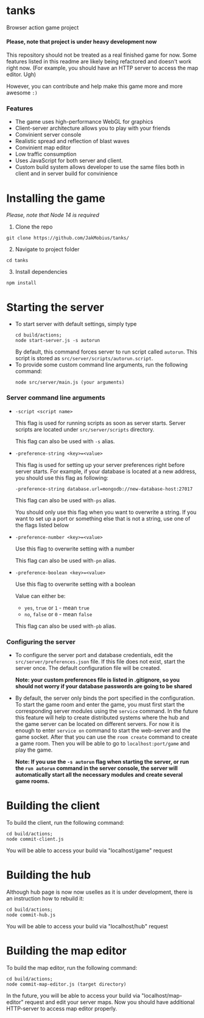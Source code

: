 # tanks
Browser action game project

#### Please, note that project is under heavy development now
This repository should not be treated as a real finished game for now. Some features listed in this readme are likely being refactored and doesn't work right now. (For example, you should have an HTTP server to access the map editor. Ugh)

However, you can contribute and help make this game more and more awesome `:)`

### Features

- The game uses high-performance WebGL for graphics
- Client-server architecture allows you to play with your friends
- Convinient server console
- Realistic spread and reflection of blast waves
- Convinient map editor
- Low traffic consumption
- Uses JavaScript for both server and client.
- Custom build system allows developer to use the same files both in client and in server build for convinience

# Installing the game

*Please, note that Node 14 is required*

1. Clone the repo
```
git clone https://github.com/JakMobius/tanks/
```
2. Navigate to project folder
```
cd tanks
```
3. Install dependencies
```
npm install
```

# Starting the server
- To start server with default settings, simply type
  ```
  cd build/actions;
  node start-server.js -s autorun
  ```
   By default, this command forces server to run script called `autorun`. This script is stored as `src/server/scripts/autorun.script`.
- To provide some custom command line arguments, run the following command:
  ```
  node src/server/main.js (your arguments)
  ```
### Server command line arguments
- `-script <script name>`
    
    This flag is used for running scripts as soon as server starts. Server scripts are located under `src/server/scripts` directory.
    
    This flag can also be used with `-s` alias.
    
- `-preference-string <key>=<value>`

    This flag is used for setting up your server preferences right before server starts. For example, if your database is located at a new address, you should use this flag as following:
  ```
  -preference-string database.url=mongodb://new-database-host:27017
  ```
  
  This flag can also be used with`-ps` alias.
  
  You should only use this flag when you want to overwrite a string. If you want to set up a port or something else that is not a string, use one of the flags listed below
- `-preference-number <key>=<value>`
    
    Use this flag to overwrite setting with a number
    
    This flag can also be used with`-pn` alias.
    
- `-preference-boolean <key>=<value>`
    
    Use this flag to overwrite setting with a boolean
    
    Value can either be:
    - `yes`, `true` or `1` - mean `true`
    - `no`, `false` or `0` - mean `false`
    
    This flag can also be used with`-pb` alias.
    
### Configuring the server
- To configure the server port and database credentials, edit the `src/server/preferences.json` file. If this file does not exist, start the server once. The default configuration file will be created.

    **Note: your custom preferences file is listed in .gitignore, so you should not worry if your database passwords are going to be shared**
- By default, the server only binds the port specified in the configuration. To start the game room and enter the game, you must first start the corresponding server modules using the `service` command. In the future this feature will help to create distributed systems where the hub and the game server can be located on different servers. For now it is enough to enter `service on` command to start the web-server and the game socket. After that you can use the `room create` command to create a game room. Then you will be able to go to `localhost:port/game` and play the game.

    **Note: If you use the `-s autorun` flag when starting the server, or run the `run autorun` command in the server console, the server will automatically start all the necessary modules and create several game rooms.**
# Building the client
To build the client, run the following command:
  ```
  cd build/actions;
  node commit-client.js
  ```
You will be able to access your build via "localhost/game" request

# Building the hub

Although hub page is now now uselles as it is under development, there is an instruction how to rebuild it:
  ```
  cd build/actions;
  node commit-hub.js
  ```
You will be able to access your build via "localhost/hub" request

# Building the map editor
To build the map editor, run the following command:
  ```
  cd build/actions;
  node commit-map-editor.js (target directory)
  ```

In the future, you will be able to access your build via "localhost/map-editor" request and edit your server maps. Now you should have additional HTTP-server to access map editor properly.

